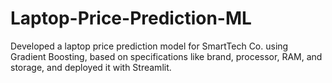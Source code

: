 # Laptop-Price-Prediction-ML
 Developed a laptop price prediction model for SmartTech Co. using Gradient Boosting, based on specifications like brand, processor, RAM, and storage, and deployed it with Streamlit.

